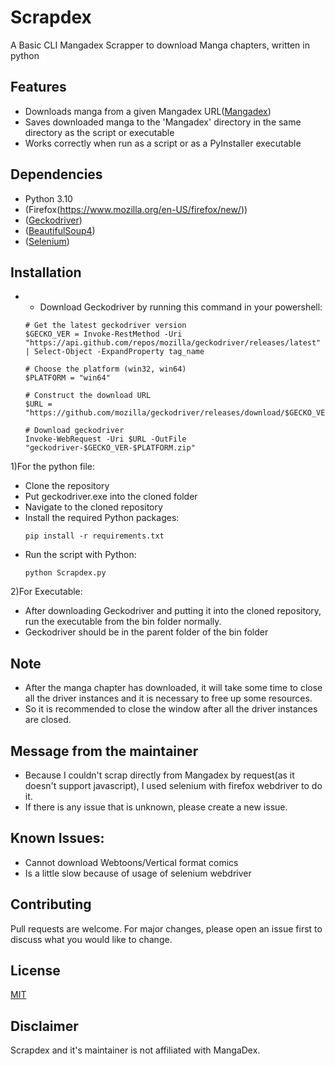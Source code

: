 # Scrapdex
A Basic CLI Mangadex Scrapper to download Manga chapters, written in python

## Features
- Downloads manga from a given Mangadex URL([Mangadex](https://mangadex.org))
- Saves downloaded manga to the 'Mangadex' directory in the same directory as the script or executable
- Works correctly when run as a script or as a PyInstaller executable

## Dependencies
- Python 3.10
- (Firefox(https://www.mozilla.org/en-US/firefox/new/))
- ([Geckodriver](https://github.com/mozilla/geckodriver/))
- ([BeautifulSoup4](https://pypi.org/project/beautifulsoup4/))
- ([Selenium](https://www.selenium.dev))

## Installation
- - Download Geckodriver by running this command in your powershell:
  ```shell
  # Get the latest geckodriver version
  $GECKO_VER = Invoke-RestMethod -Uri "https://api.github.com/repos/mozilla/geckodriver/releases/latest" | Select-Object -ExpandProperty tag_name
  
  # Choose the platform (win32, win64)
  $PLATFORM = "win64"
  
  # Construct the download URL
  $URL = "https://github.com/mozilla/geckodriver/releases/download/$GECKO_VER/geckodriver-$GECKO_VER-$PLATFORM.zip"
  
  # Download geckodriver
  Invoke-WebRequest -Uri $URL -OutFile "geckodriver-$GECKO_VER-$PLATFORM.zip"
  ```
1)For the python file:
- Clone the repository
- Put geckodriver.exe into the cloned folder
- Navigate to the cloned repository
- Install the required Python packages:
  ```shell
  pip install -r requirements.txt
  ```
- Run the script with Python:
  ```shell
  python Scrapdex.py
  ```
2)For Executable:
- After downloading Geckodriver and putting it into the cloned repository, run the executable from the bin folder normally.
- Geckodriver should be in the parent folder of the bin folder

## Note
- After the manga chapter has downloaded, it will take some time to close all the driver instances and it is necessary to free up some resources.
- So it is recommended to close the window after all the driver instances are closed.

## Message from the maintainer
- Because I couldn't scrap directly from Mangadex by request(as it doesn't support javascript), I used selenium with firefox webdriver to do it.
- If there is any issue that is unknown, please create a new issue.

## Known Issues:
- Cannot download Webtoons/Vertical format comics
- Is a little slow because of usage of selenium webdriver

## Contributing
Pull requests are welcome. For major changes, please open an issue first to discuss what you would like to change.

## License
[MIT](https://choosealicense.com/licenses/mit/)

## Disclaimer
Scrapdex and it's maintainer is not affiliated with MangaDex.
